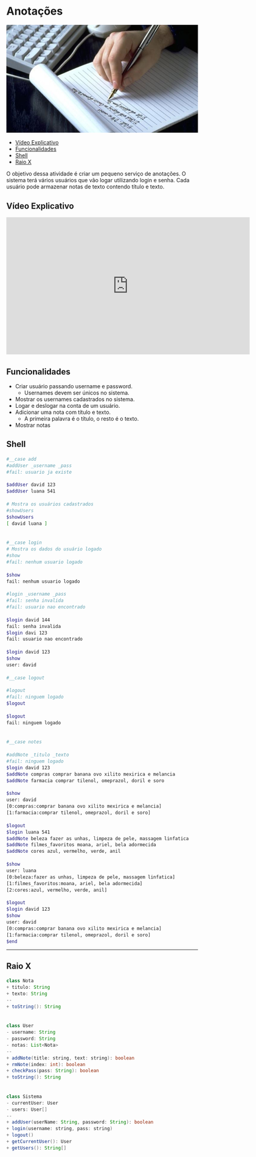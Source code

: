 # Anotações

![](figura.jpg)

<!--TOC_BEGIN-->
- [Vídeo Explicativo](#vídeo-explicativo)
- [Funcionalidades](#funcionalidades)
- [Shell](#shell)
- [Raio X](#raio-x)

<!--TOC_END-->

O objetivo dessa atividade é criar um pequeno serviço de anotações. O sistema terá vários usuários que vão logar utilizando login e senha. Cada usuário pode armazenar notas de texto contendo título e texto.

## Vídeo Explicativo

<iframe width="640" height="360" src="https://www.youtube.com/embed/ggOdp0Eh7fc" frameborder="0" allowfullscreen></iframe>

## Funcionalidades

- Criar usuário passando username e password.
    - Usernames devem ser únicos no sistema.
- Mostrar os usernames cadastrados no sistema.
- Logar e deslogar na conta de um usuário.
- Adicionar uma nota com título e texto.
    - A primeira palavra é o título, o resto é o texto.
- Mostrar notas

## Shell

```sh
#__case add
#addUser _username _pass
#fail: usuario ja existe

$addUser david 123
$addUser luana 541

# Mostra os usuários cadastrados
#showUsers
$showUsers
[ david luana ]


#__case login
# Mostra os dados do usuário logado
#show
#fail: nenhum usuario logado

$show
fail: nenhum usuario logado

#login _username _pass
#fail: senha invalida
#fail: usuario nao encontrado

$login david 144
fail: senha invalida
$login davi 123
fail: usuario nao encontrado

$login david 123
$show
user: david

#__case logout

#logout
#fail: ninguem logado
$logout

$logout
fail: ninguem logado


#__case notes

#addNote _titulo _texto
#fail: ninguem logado
$login david 123
$addNote compras comprar banana ovo xilito mexirica e melancia
$addNote farmacia comprar tilenol, omeprazol, doril e soro

$show
user: david
[0:compras:comprar banana ovo xilito mexirica e melancia]
[1:farmacia:comprar tilenol, omeprazol, doril e soro]

$logout
$login luana 541
$addNote beleza fazer as unhas, limpeza de pele, massagem linfatica
$addNote filmes_favoritos moana, ariel, bela adormecida
$addNote cores azul, vermelho, verde, anil

$show
user: luana
[0:beleza:fazer as unhas, limpeza de pele, massagem linfatica]
[1:filmes_favoritos:moana, ariel, bela adormecida]
[2:cores:azul, vermelho, verde, anil]

$logout
$login david 123
$show
user: david
[0:compras:comprar banana ovo xilito mexirica e melancia]
[1:farmacia:comprar tilenol, omeprazol, doril e soro]
$end

```

***
## Raio X

````java
class Nota
+ titulo: String
+ texto: String
--
+ toString(): String


class User
- username: String
- password: String
- notas: List<Nota>
--
+ addNote(title: string, text: string): boolean
+ rmNote(index: int): boolean
+ checkPass(pass: String): boolean
+ toString(): String


class Sistema
- currentUser: User
- users: User[]
--
+ addUser(userName: String, password: String): boolean
+ login(username: string, pass: string)
+ logout()
+ getCurrentUser(): User
+ getUsers(): String[]
````
